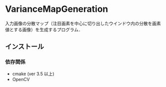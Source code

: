 # VarianceMapGeneration
入力画像の分散マップ（注目画素を中心に切り出したウインドウ内の分散を画素値とする画像）を生成するプログラム．

## インストール
### 依存関係
- cmake (ver 3.5 以上)
- OpenCV